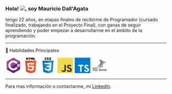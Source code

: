 ### Hola! <img src="https://raw.githubusercontent.com/MartinHeinz/MartinHeinz/master/wave.gif" width="30px">, soy Mauricio Dall'Agata

tengo 22 años, en etapas finales de recibirme de Programador (cursado finalizado, trabajando en el Proyecto Final), con ganas de seguir aprendiendo y poder empezar a desarrollarme en el ámbito de la programación. 

---

🧰 Habilidades Principales

<img src="https://github.com/devicons/devicon/blob/master/icons/csharp/csharp-original.svg" alt="C# Logo" width="50" height="50">   <img src="https://github.com/devicons/devicon/blob/master/icons/html5/html5-original-wordmark.svg" alt="HTML5 Logo" width="50" height="50">   <img src="https://github.com/devicons/devicon/blob/master/icons/css3/css3-original-wordmark.svg" alt="CSS3 Logo" width="50" height="50">   <img src="https://github.com/devicons/devicon/blob/master/icons/javascript/javascript-original.svg" alt="JavaScript Logo" width="50" height="50">   <img src="https://github.com/devicons/devicon/blob/master/icons/typescript/typescript-original.svg" alt="TypeScript Logo" width="50" height="50">   <img src="https://github.com/devicons/devicon/blob/master/icons/microsoftsqlserver/microsoftsqlserver-plain-wordmark.svg" alt="SQL Server Logo" width="50" height="50"> 

---

Para mas información o contactarme, mi <a href="https://www.linkedin.com/in/mdallagata/">LinkedIn<a>.

<!--
Here are some ideas to get you started:

- 🔭 I’m currently working on ...
- 🌱 I’m currently learning ...
- 👯 I’m looking to collaborate on ...
- 🤔 I’m looking for help with ...
- 💬 Ask me about ...
- 📫 How to reach me: ...
- ⚡ Fun fact: ...
-->
